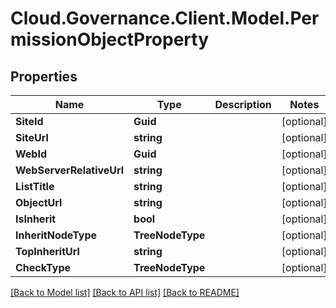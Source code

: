 # Cloud.Governance.Client.Model.PermissionObjectProperty
## Properties

Name | Type | Description | Notes
------------ | ------------- | ------------- | -------------
**SiteId** | **Guid** |  | [optional] 
**SiteUrl** | **string** |  | [optional] 
**WebId** | **Guid** |  | [optional] 
**WebServerRelativeUrl** | **string** |  | [optional] 
**ListTitle** | **string** |  | [optional] 
**ObjectUrl** | **string** |  | [optional] 
**IsInherit** | **bool** |  | [optional] 
**InheritNodeType** | **TreeNodeType** |  | [optional] 
**TopInheritUrl** | **string** |  | [optional] 
**CheckType** | **TreeNodeType** |  | [optional] 

[[Back to Model list]](../README.md#documentation-for-models) [[Back to API list]](../README.md#documentation-for-api-endpoints) [[Back to README]](../README.md)

